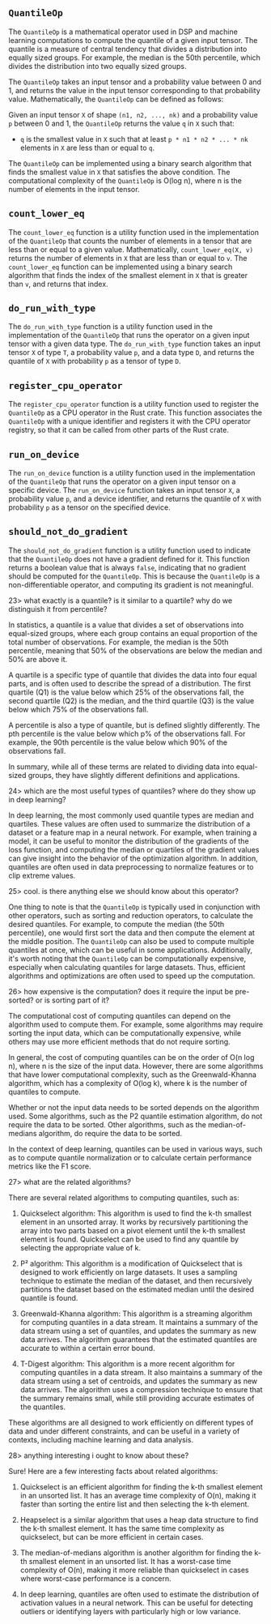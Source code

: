 ## `QuantileOp`

The `QuantileOp` is a mathematical operator used
in DSP and machine learning computations to
compute the quantile of a given input tensor. The
quantile is a measure of central tendency that
divides a distribution into equally sized
groups. For example, the median is the 50th
percentile, which divides the distribution into
two equally sized groups.

The `QuantileOp` takes an input tensor and
a probability value between 0 and 1, and returns
the value in the input tensor corresponding to
that probability value. Mathematically, the
`QuantileOp` can be defined as follows:

Given an input tensor `X` of shape `(n1, n2, ...,
nk)` and a probability value `p` between 0 and 1,
the `QuantileOp` returns the value `q` in `X` such
that:

- `q` is the smallest value in `X` such that at
  least `p * n1 * n2 * ... * nk` elements in `X`
  are less than or equal to `q`.

The `QuantileOp` can be implemented using a binary
search algorithm that finds the smallest value in
`X` that satisfies the above condition. The
computational complexity of the `QuantileOp` is
O(log n), where n is the number of elements in the
input tensor.

## `count_lower_eq`

The `count_lower_eq` function is a utility
function used in the implementation of the
`QuantileOp` that counts the number of elements in
a tensor that are less than or equal to a given
value. Mathematically, `count_lower_eq(X, v)`
returns the number of elements in `X` that are
less than or equal to `v`. The `count_lower_eq`
function can be implemented using a binary search
algorithm that finds the index of the smallest
element in `X` that is greater than `v`, and
returns that index.

## `do_run_with_type`

The `do_run_with_type` function is a utility
function used in the implementation of the
`QuantileOp` that runs the operator on a given
input tensor with a given data type. The
`do_run_with_type` function takes an input tensor
`X` of type `T`, a probability value `p`, and
a data type `D`, and returns the quantile of `X`
with probability `p` as a tensor of type `D`.

## `register_cpu_operator`

The `register_cpu_operator` function is a utility
function used to register the `QuantileOp` as
a CPU operator in the Rust crate. This function
associates the `QuantileOp` with a unique
identifier and registers it with the CPU operator
registry, so that it can be called from other
parts of the Rust crate.

## `run_on_device`

The `run_on_device` function is a utility function
used in the implementation of the `QuantileOp`
that runs the operator on a given input tensor on
a specific device. The `run_on_device` function
takes an input tensor `X`, a probability value
`p`, and a device identifier, and returns the
quantile of `X` with probability `p` as a tensor
on the specified device.

## `should_not_do_gradient`

The `should_not_do_gradient` function is a utility
function used to indicate that the `QuantileOp`
does not have a gradient defined for it. This
function returns a boolean value that is always
`false`, indicating that no gradient should be
computed for the `QuantileOp`. This is because the
`QuantileOp` is a non-differentiable operator, and
computing its gradient is not meaningful.

23> what exactly is a quantile? is it similar to
a quartile? why do we distinguish it from
percentile?

In statistics, a quantile is a value that divides
a set of observations into equal-sized groups,
where each group contains an equal proportion of
the total number of observations. For example, the
median is the 50th percentile, meaning that 50% of
the observations are below the median and 50% are
above it.

A quartile is a specific type of quantile that
divides the data into four equal parts, and is
often used to describe the spread of
a distribution. The first quartile (Q1) is the
value below which 25% of the observations fall,
the second quartile (Q2) is the median, and the
third quartile (Q3) is the value below which 75%
of the observations fall.

A percentile is also a type of quantile, but is
defined slightly differently. The pth percentile
is the value below which p% of the observations
fall. For example, the 90th percentile is the
value below which 90% of the observations fall.

In summary, while all of these terms are related
to dividing data into equal-sized groups, they
have slightly different definitions and
applications.

24> which are the most useful types of quantiles?
where do they show up in deep learning?

In deep learning, the most commonly used quantile
types are median and quartiles. These values are
often used to summarize the distribution of
a dataset or a feature map in a neural
network. For example, when training a model, it
can be useful to monitor the distribution of the
gradients of the loss function, and computing the
median or quartiles of the gradient values can
give insight into the behavior of the optimization
algorithm. In addition, quantiles are often used
in data preprocessing to normalize features or to
clip extreme values.

25> cool.  is there anything else we should know
about this operator?

One thing to note is that the `QuantileOp` is
typically used in conjunction with other
operators, such as sorting and reduction
operators, to calculate the desired quantiles. For
example, to compute the median (the 50th
percentile), one would first sort the data and
then compute the element at the middle
position. The `QuantileOp` can also be used to
compute multiple quantiles at once, which can be
useful in some applications. Additionally, it's
worth noting that the `QuantileOp` can be
computationally expensive, especially when
calculating quantiles for large datasets. Thus,
efficient algorithms and optimizations are often
used to speed up the computation.

26> how expensive is the computation? does it
require the input be pre-sorted? or is sorting
part of it?

The computational cost of computing quantiles can
depend on the algorithm used to compute them. For
example, some algorithms may require sorting the
input data, which can be computationally
expensive, while others may use more efficient
methods that do not require sorting.

In general, the cost of computing quantiles can be
on the order of O(n log n), where n is the size of
the input data. However, there are some algorithms
that have lower computational complexity, such as
the Greenwald-Khanna algorithm, which has
a complexity of O(log k), where k is the number of
quantiles to compute.

Whether or not the input data needs to be sorted
depends on the algorithm used. Some algorithms,
such as the P2 quantile estimation algorithm, do
not require the data to be sorted. Other
algorithms, such as the median-of-medians
algorithm, do require the data to be sorted.

In the context of deep learning, quantiles can be
used in various ways, such as to compute quantile
normalization or to calculate certain performance
metrics like the F1 score.

27> what are the related algorithms?

There are several related algorithms to computing
quantiles, such as:

1. Quickselect algorithm: This algorithm is used
   to find the k-th smallest element in an
   unsorted array. It works by recursively
   partitioning the array into two parts based on
   a pivot element until the k-th smallest element
   is found. Quickselect can be used to find any
   quantile by selecting the appropriate value of
   k.

2. P² algorithm: This algorithm is a modification
   of Quickselect that is designed to work
   efficiently on large datasets. It uses
   a sampling technique to estimate the median of
   the dataset, and then recursively partitions
   the dataset based on the estimated median until
   the desired quantile is found.

3. Greenwald-Khanna algorithm: This algorithm is
   a streaming algorithm for computing quantiles
   in a data stream. It maintains a summary of the
   data stream using a set of quantiles, and
   updates the summary as new data arrives. The
   algorithm guarantees that the estimated
   quantiles are accurate to within a certain
   error bound.

4. T-Digest algorithm: This algorithm is a more
   recent algorithm for computing quantiles in
   a data stream. It also maintains a summary of
   the data stream using a set of centroids, and
   updates the summary as new data arrives. The
   algorithm uses a compression technique to
   ensure that the summary remains small, while
   still providing accurate estimates of the
   quantiles.

These algorithms are all designed to work
efficiently on different types of data and under
different constraints, and can be useful in
a variety of contexts, including machine learning
and data analysis.

28> anything interesting i ought to know about
these?

Sure! Here are a few interesting facts about
related algorithms:

1. Quickselect is an efficient algorithm for
   finding the k-th smallest element in an
   unsorted list. It has an average time
   complexity of O(n), making it faster than
   sorting the entire list and then selecting the
   k-th element.

2. Heapselect is a similar algorithm that uses
   a heap data structure to find the k-th smallest
   element. It has the same time complexity as
   quickselect, but can be more efficient in
   certain cases.

3. The median-of-medians algorithm is another
   algorithm for finding the k-th smallest element
   in an unsorted list. It has a worst-case time
   complexity of O(n), making it more reliable
   than quickselect in cases where worst-case
   performance is a concern.

4. In deep learning, quantiles are often used to
   estimate the distribution of activation values
   in a neural network. This can be useful for
   detecting outliers or identifying layers with
   particularly high or low variance.
